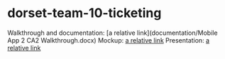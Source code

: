 # dorset-team-10-ticketing
Walkthrough and documentation: [a relative link](documentation/Mobile App 2 CA2 Walkthrough.docx)
Mockup: [a relative link](documentation/Mockup.pptx)
Presentation: [a relative link](documentation/Presentation.pptx)
